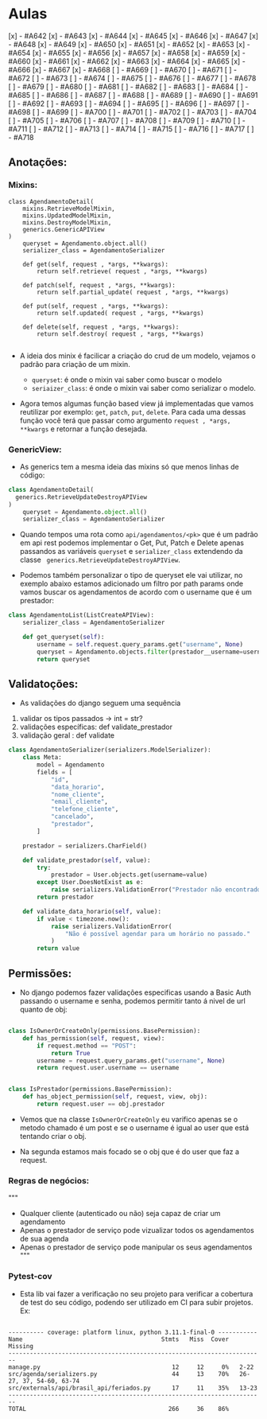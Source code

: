 # Aulas

[x] - #A642
[x] - #A643
[x] - #A644
[x] - #A645
[x] - #A646
[x] - #A647
[x] - #A648
[x] - #A649
[x] - #A650
[x] - #A651
[x] - #A652
[x] - #A653
[x] - #A654
[x] - #A655
[x] - #A656
[x] - #A657
[x] - #A658
[x] - #A659
[x] - #A660
[x] - #A661
[x] - #A662
[x] - #A663
[x] - #A664
[x] - #A665
[x] - #A666
[x] - #A667
[x] - #A668
[ ] - #A669
[ ] - #A670
[ ] - #A671
[ ] - #A672
[ ] - #A673
[ ] - #A674
[ ] - #A675
[ ] - #A676
[ ] - #A677
[ ] - #A678
[ ] - #A679
[ ] - #A680
[ ] - #A681
[ ] - #A682
[ ] - #A683
[ ] - #A684
[ ] - #A685
[ ] - #A686
[ ] - #A687
[ ] - #A688
[ ] - #A689
[ ] - #A690
[ ] - #A691
[ ] - #A692
[ ] - #A693
[ ] - #A694
[ ] - #A695
[ ] - #A696
[ ] - #A697
[ ] - #A698
[ ] - #A699
[ ] - #A700
[ ] - #A701
[ ] - #A702
[ ] - #A703
[ ] - #A704
[ ] - #A705
[ ] - #A706
[ ] - #A707
[ ] - #A708
[ ] - #A709
[ ] - #A710
[ ] - #A711
[ ] - #A712
[ ] - #A713
[ ] - #A714
[ ] - #A715
[ ] - #A716
[ ] - #A717
[ ] - #A718

## Anotações:

### Mixins:
```
class AgendamentoDetail(
    mixins.RetrieveModelMixin,
    mixins.UpdatedModelMixin,
    mixins.DestroyModelMixin,
    generics.GenericAPIView
)
    queryset = Agendamento.object.all()
    serializer_class = AgendamentoSerializer
    
    def get(self, request , *args, **kwargs):
        return self.retrieve( request , *args, **kwargs)

    def patch(self, request , *args, **kwargs):
        return self.partial_update( request , *args, **kwargs)

    def put(self, request , *args, **kwargs):
        return self.updated( request , *args, **kwargs)
    
    def delete(self, request , *args, **kwargs):
        return self.destroy( request , *args, **kwargs)


```
-   A ideia dos minix é facilicar a criação do crud de um modelo, vejamos o padrão para criação de um mixin.
    - `queryset`: é onde o mixin vai saber como buscar o modelo
    - `seriaizer_class`: é onde o mixin vai saber como serializar o modelo.

-   Agora temos algumas função based view já implementadas que vamos reutilizar por exemplo: `get`, `patch`, `put`, `delete`. Para cada uma dessas função você terá que passar como argumento `request , *args, **kwargs` e retornar a função desejada.

### GenericView:
-   As generics tem a mesma ideia das mixins só que menos linhas de código:

```python
class AgendamentoDetail(
  generics.RetrieveUpdateDestroyAPIView
)
    queryset = Agendamento.object.all()
    serializer_class = AgendamentoSerializer
```

- Quando tempos uma rota como `api/agendamentos/<pk>` que é um padrão em api rest podemos implementar o Get, Put, Patch e Delete apenas passandos as variáveis `queryset` e `serializer_class` extendendo da classe ` generics.RetrieveUpdateDestroyAPIView`.

- Podemos também personalizar o tipo de queryset ele vai utilizar, no exemplo abaixo estamos adicionado um filtro por path params onde vamos buscar os agendamentos de acordo com o username que é um prestador:
```python
class AgendamentoList(ListCreateAPIView):
    serializer_class = AgendamentoSerializer

    def get_queryset(self):
        username = self.request.query_params.get("username", None)
        queryset = Agendamento.objects.filter(prestador__username=username)
        return queryset


```

## Validatoções:
- As validações do django seguem uma sequência
1.  validar os tipos passados -> int = str?
2.  validações específicas: def validate_prestador
3.  validação geral : def validate

```python
class AgendamentoSerializer(serializers.ModelSerializer):
    class Meta:
        model = Agendamento
        fields = [
            "id",
            "data_horario",
            "nome_cliente",
            "email_cliente",
            "telefone_cliente",
            "cancelado",
            "prestador",
        ]

    prestador = serializers.CharField()

    def validate_prestador(self, value):
        try:
            prestador = User.objects.get(username=value)
        except User.DoesNotExist as e:
            raise serializers.ValidationError("Prestador não encontrado.") from e
        return prestador

    def validate_data_horario(self, value):
        if value < timezone.now():
            raise serializers.ValidationError(
                "Não é possível agendar para um horário no passado."
            )
        return value

```

## Permissões:
- No django podemos fazer validações especificas usando a Basic Auth passando o username e senha, podemos permitir tanto á nivel de url quanto de obj:

```python

class IsOwnerOrCreateOnly(permissions.BasePermission):
    def has_permission(self, request, view):
        if request.method == "POST":
            return True
        username = request.query_params.get("username", None)
        return request.user.username == username


class IsPrestador(permissions.BasePermission):
    def has_object_permission(self, request, view, obj):
        return request.user == obj.prestador

```
- Vemos que na classe `IsOwnerOrCreateOnly` eu varifico apenas se o metodo chamado é um post e se o username é igual ao user que está tentando criar o obj.

- Na segunda estamos mais focado se o obj que é do user que faz a request.


### Regras de negócios:

"""
- Qualquer cliente (autenticado ou não) seja capaz de criar um agendamento
- Apenas o prestador de serviço pode vizualizar todos os agendamentos de sua agenda
- Apenas o prestador de serviço pode manipular os seus agendamentos 
"""

### Pytest-cov

- Esta lib vai fazer a verificação no seu projeto para verificar a cobertura de test do seu código, podendo ser utilizado em CI para subir projetos. Ex:
```

---------- coverage: platform linux, python 3.11.1-final-0 -----------
Name                                       Stmts   Miss  Cover   Missing
------------------------------------------------------------------------
manage.py                                     12     12     0%   2-22
src/agenda/serializers.py                     44     13    70%   26-27, 37, 54-60, 63-74
src/externals/api/brasil_api/feriados.py      17     11    35%   13-23
------------------------------------------------------------------------
TOTAL                                        266     36    86%
```
